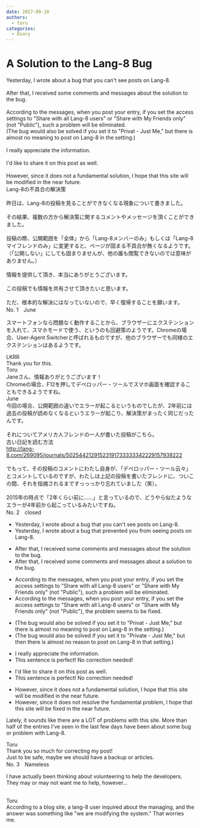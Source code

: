 ```yaml
---
date: 2017-09-10
authors:
  - toru
categories:
  - Diary
---
```


<h1 id="subject_show">A Solution to the Lang-8 Bug</h1>
<div class="date" hidden>Sep 10, 2017 12:43</div>
<div id="post"><div id="body_show_ori">
Yesterday, I wrote about a bug that you can't see posts on Lang-8.<br/><br/>After that, I received some comments and messages about the solution to the bug.<br/><br/>According to the messages, when you post your entry, if you set the access settings to "Share with all Lang-8 users" or "Share with My Friends only" (not "Public"), such a problem will be eliminated.<br/>(The bug would also be solved if you set it to "Privat - Just Me," but there is almost no meaning to post on Lang-8 in the setting.)<br/><br/>I really appreciate the information.<br/><br/>I'd like to share it on this post as well.<br/><br/>However, since it does not a fundamental solution, I hope that this site will be modified in the near future.
</div></div>

<!-- more -->

<div id="post_ja"><div id="body_show_mo">
Lang-8の不具合の解決策<br/><br/>昨日は、Lang-8の投稿を見ることができなくなる現象について書きました。<br/><br/>その結果、複数の方から解決策に関するコメントやメッセージを頂くことができました。<br/><br/>投稿の際、公開範囲を「全体」から「Lang-8メンバーのみ」もしくは「Lang-8マイフレンドのみ」に変更すると、ページが固まる不具合が無くなるようです。<br/>（「公開しない」にしても固まりませんが、他の誰も閲覧できないのでは意味がありません。）<br/><br/>情報を提供して頂き、本当にありがとうございます。<br/><br/>この投稿でも情報を共有させて頂きたいと思います。<br/><br/>ただ、根本的な解決にはなっていないので、早く復帰することを願います。
</div></div>
<div id="block"><div class="first_name"> No. 1　<span class="just_name">June</span></div><div id="block2">
<p class="comment_small">
 スマートフォンなら問題なく動作することから、ブラウザーにエクステンションを入れて、スマホモードで使う、というのも回避策のようです。Chromeの場合、User-Agent Switcherと呼ばれるものですが、他のブラウザーでも同様のエクステンションはあるようです。
</p>

</div><div class="name"><span class="just_name">LKRR</span><br>
Thank you for this.
</div>
<div class="name"><span class="just_name">Toru</span><br>
Janeさん、情報ありがとうございます！<br/>Chromeの場合、F12を押してデベロッパー・ツールでスマホ画面を確認することもできるようですね。
</div>
<div class="name"><span class="just_name">June</span><br>
今回の場合、公開範囲の違いでエラーが起こるというものでしたが、2年前には過去の投稿が読めなくなるというエラーが起こり、解決策がまったく同じだったんです。<br/><br/>それについてアメリカ人フレンドの一人が書いた投稿がこちら。<br/>古い日記を読む方法<br/><a href="http://lang-8.com/269095/journals/50254421291523191733333342229157938222" target="_blank">http://lang-8.com/269095/journals/50254421291523191733333342229157938222</a><br/><br/>でもって、その投稿のコメントにわたし自身が、「デベロッパー・ツール云々」とコメントしているのですが、わたしは上記の投稿を書いたフレンドに、ついこの間、それを指摘されるまですっっっかり忘れていました（笑）。<br/><br/>2015年の時点で「2年くらい前に......」と言っているので、どうやら似たようなエラーが4年前から起こっているみたいですね。
</div>
</div>
<div id="block"><div class="first_name"> No. 2　<span class="just_name">closed</span></div><div id="block2">
<ul class="correction_field">
<li class="incorrect">Yesterday, I wrote about a bug that you can't see posts on Lang-8.</li>
<li class="corrected correct">
Yesterday, I wrote about a bug that <span class="f_red">prevented </span>you <span class="f_red">from seeing</span> posts on Lang-8.
</li>
</ul>
<ul class="correction_field">
<li class="incorrect">After that, I received some comments and messages about the solution to the bug.</li>
<li class="corrected correct">
After that, I received some comments and messages about <span class="f_red">a</span> solution to the bug.
</li>
</ul>
<ul class="correction_field">
<li class="incorrect">According to the messages, when you post your entry, if you set the access settings to "Share with all Lang-8 users" or "Share with My Friends only" (not "Public"), such a problem will be eliminated.</li>
<li class="corrected correct">
According to the messages, when you post your entry, if you set the access settings to "Share with all Lang-8 users" or "Share with My Friends only" (not "Public"), <span class="f_red">the problem seems to be fixed</span>.
</li>
</ul>
<ul class="correction_field">
<li class="incorrect">(The bug would also be solved if you set it to "Privat - Just Me," but there is almost no meaning to post on Lang-8 in the setting.)</li>
<li class="corrected correct">
(The bug would also be solved if you set it to "<span class="f_red">Private</span> - Just Me," but <span class="f_red">then </span>there is <span class="sline">almost</span> no <span class="f_red">reason</span> to post on Lang-8 in <span class="f_red">that</span> setting.)
</li>
</ul>
<ul class="correction_field">
<li class="incorrect">I really appreciate the information.</li>
<li class="corrected perfect">This sentence is perfect! No correction needed!</li>
</ul>
<ul class="correction_field">
<li class="incorrect">I'd like to share it on this post as well.</li>
<li class="corrected perfect">This sentence is perfect! No correction needed!</li>
</ul>
<ul class="correction_field">
<li class="incorrect">However, since it does not a fundamental solution, I hope that this site will be modified in the near future.</li>
<li class="corrected correct">
However, since it does not <span class="f_red">resolve the </span>fundamental <span class="f_red">problem</span>, I hope that this site will be <span class="f_red">fixed</span> in the near future.
</li>
</ul>
<p class="comment_small">
 Lately, it sounds like there are a LOT of problems with this site. More than half of the entries I've seen in the last few days have been about some bug or problem with Lang-8.
</p>

</div><div class="name"><span class="just_name">Toru</span><br>
Thank you so much for correcting my post!<br/>Just to be safe, maybe we should have a backup or articles.
</div>
</div>
<div id="block"><div class="first_name"> No. 3　<span class="just_name">Nameless</span></div><div id="block2">
<p class="comment_small">
 I have actually been thinking about volunteering to help the developers. They may or may not want me to help, however...
 <br/>
 <br/>
</p>

</div><div class="name"><span class="just_name">Toru</span><br>
According to a blog site, a lang-8 user inquired about the managing, and the answer was something like "we are modifying the system." That worries me.
</div>
</div>
